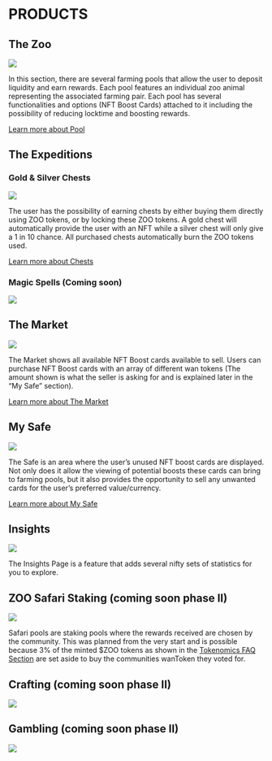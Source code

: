 # PRODUCTS


## The Zoo 

![](/thezoo.png)

In this section, there are several farming pools that allow the user to deposit liquidity and earn rewards. Each pool features an individual zoo animal representing the associated farming pair. Each pool has several functionalities and options (NFT Boost Cards) attached to it including the possibility of reducing locktime and boosting rewards.

[Learn more about Pool](/manual/pool)

## The Expeditions


### Gold & Silver Chests

![](/goldchestfeature.png)

The user has the possibility of earning chests by either buying them directly using ZOO tokens, or by locking these ZOO tokens. A gold chest will automatically provide the user with an NFT while a silver chest will only give a 1 in 10 chance. All purchased chests automatically burn the ZOO tokens used.

[Learn more about Chests](/manual/expedition#buy-goldsilver-chests)

### Magic Spells (Coming soon)

![](/phase2/magic_spells.png)




## The Market

![](/ZooMarket.png)

The Market shows all available NFT Boost cards available to sell. Users can purchase NFT Boost cards with an array of different wan tokens (The amount shown is what the seller is asking for and is explained later in the “My Safe” section). 

[Learn more about The Market](/manual/market)

## My Safe

![](/mysafe.png)

The Safe is an area where the user’s unused NFT boost cards are displayed. Not only does it allow the viewing of potential boosts these cards can bring to farming pools, but it also provides the opportunity to sell any unwanted cards for the user’s preferred value/currency.

[Learn more about My Safe](/manual/safe)

## Insights

![](/ZKInsights1.png)

The Insights Page is a feature that adds several nifty sets of statistics for you to explore.

## ZOO Safari Staking (coming soon phase II)

![](/phase2/staking_safari.png)

Safari pools are staking pools where the rewards received are chosen by the community.  This was planned from the very start and is possible because 3% of the minted $ZOO tokens as shown in the [Tokenomics FAQ Section](/faq#tokenomics) are set aside to buy the communities wanToken they voted for.


## Crafting (coming soon phase II)

![](/phase2/crafting.png)

## Gambling (coming soon phase II)

![](/phase2/boxing.png)

